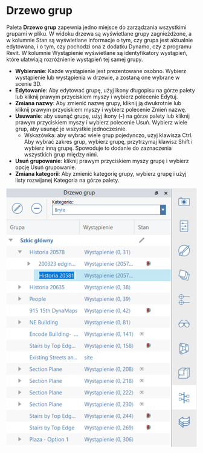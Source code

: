 # Drzewo grup

Paleta **Drzewo grup** zapewnia jedno miejsce do zarządzania wszystkimi grupami w pliku. W widoku drzewa są wyświetlane grupy zagnieżdżone, a w kolumnie Stan są wyświetlane informacje o tym, czy grupa jest aktualnie edytowana, i o tym, czy pochodzi ona z dodatku Dynamo, czy z programu Revit. W kolumnie Wystąpienie wyświetlane są identyfikatory wystąpień, które ułatwiają rozróżnienie wystąpień tej samej grupy.

* **Wybieranie**: Każde wystąpienie jest prezentowane osobno. Wybierz wystąpienie lub wystąpienia w drzewie, a zostaną one wybrane w scenie 3D.
* **Edytowanie**: Aby edytować grupę, użyj ikony długopisu na górze palety lub kliknij prawym przyciskiem myszy i wybierz polecenie Edytuj.
* **Zmiana nazwy**: Aby zmienić nazwę grupy, kliknij ją dwukrotnie lub kliknij prawym przyciskiem myszy i wybierz polecenie Zmień nazwę.
* **Usuwanie**: aby usunąć grupę, użyj ikony (**-**) na górze palety lub kliknij prawym przyciskiem myszy i wybierz polecenie Usuń. Wybierz wiele grup, aby usunąć je wszystkie jednocześnie.
   * Wskazówka: aby wybrać wiele grup pojedynczo, użyj klawisza Ctrl. Aby wybrać zakres grup, wybierz grupę, przytrzymaj klawisz Shift i wybierz inną grupę. Spowoduje to dodanie do zaznaczenia wszystkich grup między nimi.
* **Usuń grupowanie**: kliknij prawym przyciskiem myszy grupę i wybierz opcję Usuń grupowanie.
* **Zmiana kategorii**: Aby zmienić kategorię grupy, wybierz grupę i użyj listy rozwijanej Kategoria na górze palety.

![](<../.gitbook/assets/groups tree.png>)
